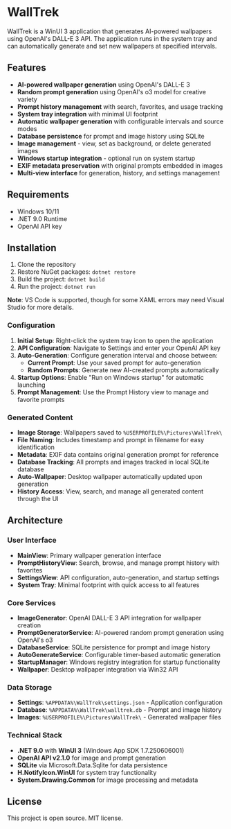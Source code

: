 # WallTrek

WallTrek is a WinUI 3 application that generates AI-powered wallpapers using OpenAI's DALL-E 3 API. The application runs in the system tray and can automatically generate and set new wallpapers at specified intervals.

## Features

- **AI-powered wallpaper generation** using OpenAI's DALL-E 3
- **Random prompt generation** using OpenAI's o3 model for creative variety
- **Prompt history management** with search, favorites, and usage tracking
- **System tray integration** with minimal UI footprint
- **Automatic wallpaper generation** with configurable intervals and source modes
- **Database persistence** for prompt and image history using SQLite
- **Image management** - view, set as background, or delete generated images
- **Windows startup integration** - optional run on system startup
- **EXIF metadata preservation** with original prompts embedded in images
- **Multi-view interface** for generation, history, and settings management

## Requirements

- Windows 10/11
- .NET 9.0 Runtime
- OpenAI API key

## Installation

1. Clone the repository
2. Restore NuGet packages: `dotnet restore`
3. Build the project: `dotnet build`
4. Run the project: `dotnet run`

**Note**: VS Code is supported, though for some XAML errors may need Visual Studio for more details.

### Configuration

1. **Initial Setup**: Right-click the system tray icon to open the application
2. **API Configuration**: Navigate to Settings and enter your OpenAI API key
3. **Auto-Generation**: Configure generation interval and choose between:
   - **Current Prompt**: Use your saved prompt for auto-generation
   - **Random Prompts**: Generate new AI-created prompts automatically
4. **Startup Options**: Enable "Run on Windows startup" for automatic launching
5. **Prompt Management**: Use the Prompt History view to manage and favorite prompts

### Generated Content

- **Image Storage**: Wallpapers saved to `%USERPROFILE%\Pictures\WallTrek\`
- **File Naming**: Includes timestamp and prompt in filename for easy identification
- **Metadata**: EXIF data contains original generation prompt for reference
- **Database Tracking**: All prompts and images tracked in local SQLite database
- **Auto-Wallpaper**: Desktop wallpaper automatically updated upon generation
- **History Access**: View, search, and manage all generated content through the UI

## Architecture

### User Interface

- **MainView**: Primary wallpaper generation interface
- **PromptHistoryView**: Search, browse, and manage prompt history with favorites
- **SettingsView**: API configuration, auto-generation, and startup settings
- **System Tray**: Minimal footprint with quick access to all features

### Core Services

- **ImageGenerator**: OpenAI DALL-E 3 API integration for wallpaper creation
- **PromptGeneratorService**: AI-powered random prompt generation using OpenAI's o3
- **DatabaseService**: SQLite persistence for prompt and image history
- **AutoGenerateService**: Configurable timer-based automatic generation
- **StartupManager**: Windows registry integration for startup functionality
- **Wallpaper**: Desktop wallpaper integration via Win32 API

### Data Storage

- **Settings**: `%APPDATA%\WallTrek\settings.json` - Application configuration
- **Database**: `%APPDATA%\WallTrek\walltrek.db` - Prompt and image history
- **Images**: `%USERPROFILE%\Pictures\WallTrek\` - Generated wallpaper files

### Technical Stack

- **.NET 9.0** with **WinUI 3** (Windows App SDK 1.7.250606001)
- **OpenAI API v2.1.0** for image and prompt generation
- **SQLite** via Microsoft.Data.Sqlite for data persistence
- **H.NotifyIcon.WinUI** for system tray functionality
- **System.Drawing.Common** for image processing and metadata

## License

This project is open source. MIT license.